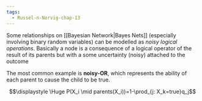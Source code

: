 ```yaml
---
tags:
  - Russel-n-Norvig-chap-13
---
```


Some relationships on [[Bayesian Network|Bayes Nets]] (especially involving binary random variables) can be modelled as *noisy logical operations*. Basically a node is a consequence of a logical operator of the result of its parents but with a some uncertainty (noisy) attached to the outcome

The most common example is **noisy-OR**, which represents the ability of each parent to cause the child to be true.

$$\displaystyle \Huge P(X_i \mid parents(X_i))=1-\prod_{j: X_k=true}q_j$$